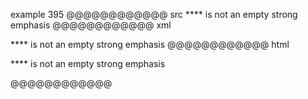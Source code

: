 example 395
@@@@@@@@@@@@ src
**** is not an empty strong emphasis
@@@@@@@@@@@@ xml
<?xml version="1.0" encoding="UTF-8"?>
<!DOCTYPE document SYSTEM "CommonMark.dtd">
<document xmlns="http://commonmark.org/xml/1.0">
  <paragraph>
    <text>**** is not an empty strong emphasis</text>
  </paragraph>
</document>
@@@@@@@@@@@@ html
<p>**** is not an empty strong emphasis</p>
@@@@@@@@@@@@
